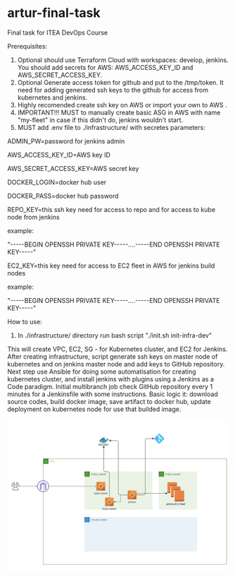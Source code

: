 # artur-final-task
Final task for ITEA DevOps Course

Prerequisites:
1) Optional should use Terraform Cloud with workspaces: develop, jenkins. You should add secrets for AWS: AWS_ACCESS_KEY_ID and AWS_SECRET_ACCESS_KEY.
2) Optional Generate access token for github and put to the /tmp/token. It need for adding generated ssh keys to the github for access from kubernetes and jenkins.
3) Highly recomended create ssh key on AWS or import your own to AWS .
4) IMPORTANT!!! MUST to manually create basic ASG in AWS with name "my-fleet" in case if this didn't do, jenkins wouldn't start.
5) MUST add .env file to ./infrastructure/ with secretes parameters:

ADMIN_PW=password for jenkins admin

AWS_ACCESS_KEY_ID=AWS key ID

AWS_SECRET_ACCESS_KEY=AWS secret key

DOCKER_LOGIN=docker hub user

DOCKER_PASS=docker hub password

REPO_KEY=this ssh key need for access to repo and for access to kube node from jenkins

example:

"-----BEGIN OPENSSH PRIVATE KEY-----....-----END OPENSSH PRIVATE KEY-----"

EC2_KEY=this key need for access to EC2 fleet in AWS for jenkins build nodes

example:


"-----BEGIN OPENSSH PRIVATE KEY-----....-----END OPENSSH PRIVATE KEY-----"

How to use:

1) In ./infrastructure/ directory run bash script "./init.sh init-infra-dev"

This will create VPC, EC2, SG - for Kubernetes cluster, and EC2 for Jenkins.
After creating infrastructure, script generate ssh keys on master node of kubernetes and on jenkins master node and add keys to GitHub repository.
Next step use Ansible for doing some automatisation for creating kubernetes cluster, and install jenkins with plugins using a Jenkins as a Code paradigm. 
Initial multibranch job check GitHub repository every 1 minutes for a Jenkinsfile with some instructions.
Basic logic it: download source codes, build docker image, save artifact to docker hub, update deployment on kubernetes node for use that builded image.


![plot](./schema.png)
